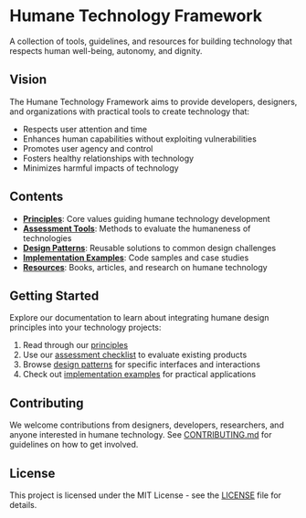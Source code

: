 # Humane Technology Framework

A collection of tools, guidelines, and resources for building technology that respects human well-being, autonomy, and dignity.

## Vision

The Humane Technology Framework aims to provide developers, designers, and organizations with practical tools to create technology that:

- Respects user attention and time
- Enhances human capabilities without exploiting vulnerabilities
- Promotes user agency and control
- Fosters healthy relationships with technology
- Minimizes harmful impacts of technology

## Contents

- **[Principles](./docs/principles.md)**: Core values guiding humane technology development
- **[Assessment Tools](./docs/assessment-tools.md)**: Methods to evaluate the humaneness of technologies
- **[Design Patterns](./docs/design-patterns.md)**: Reusable solutions to common design challenges
- **[Implementation Examples](./examples/)**: Code samples and case studies
- **[Resources](./docs/resources.md)**: Books, articles, and research on humane technology

## Getting Started

Explore our documentation to learn about integrating humane design principles into your technology projects:

1. Read through our [principles](./docs/principles.md)
2. Use our [assessment checklist](./docs/assessment-tools.md) to evaluate existing products
3. Browse [design patterns](./docs/design-patterns.md) for specific interfaces and interactions
4. Check out [implementation examples](./examples/) for practical applications

## Contributing

We welcome contributions from designers, developers, researchers, and anyone interested in humane technology. See [CONTRIBUTING.md](./CONTRIBUTING.md) for guidelines on how to get involved.

## License

This project is licensed under the MIT License - see the [LICENSE](./LICENSE) file for details. 